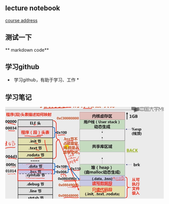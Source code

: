 ## lecture notebook
[course address](http://www.icourse163.org/)
## 测试一下
** markdown code**
## 学习github
*  学习github，有助于学习、工作 *

## 学习笔记
![学习笔记截图](https://github.com/nobodyonly/test1/blob/master/file0/2017-04-29_112220.jpg?raw=true)
